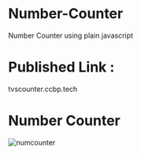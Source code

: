 # Number-Counter
Number Counter using plain javascript

# Published Link : 
tvscounter.ccbp.tech

# Number Counter
![numcounter](https://github.com/peninsula101/Number-Counter/assets/108569220/9c7391f3-ec12-4388-bb7c-7513dad23396)
